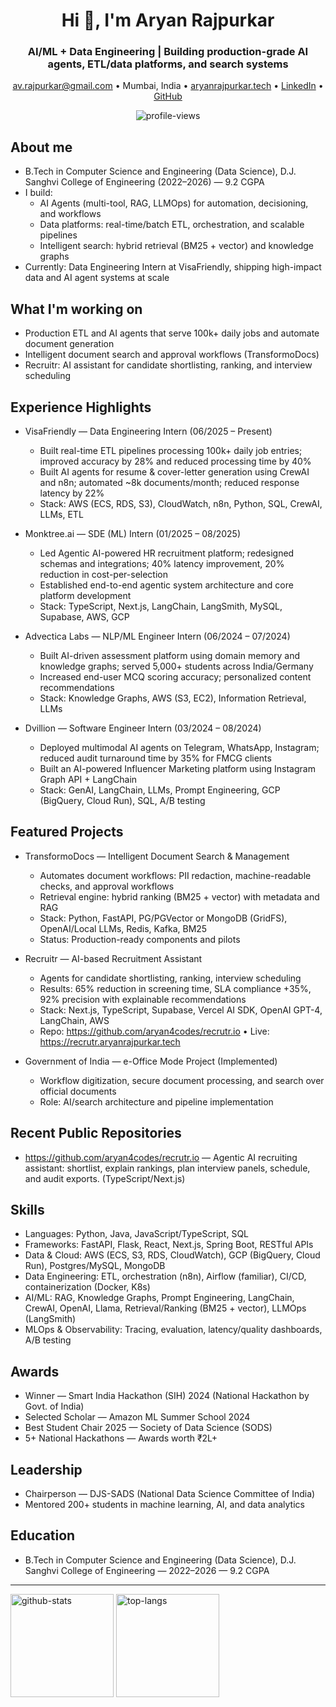 <h1 align="center">Hi 👋, I'm Aryan Rajpurkar</h1>
<h3 align="center">AI/ML + Data Engineering | Building production-grade AI agents, ETL/data platforms, and search systems</h3>

<p align="center">
  <a href="mailto:av.rajpurkar@gmail.com">av.rajpurkar@gmail.com</a> • Mumbai, India •
  <a href="https://aryanrajpurkar.tech">aryanrajpurkar.tech</a> •
  <a href="https://www.linkedin.com/in/aryan-rajpurkar">LinkedIn</a> •
  <a href="https://github.com/aryan4codes">GitHub</a>
</p>

<p align="center">
  <img src="https://komarev.com/ghpvc/?username=aryan4codes&label=Profile%20views&color=0e75b6&style=flat" alt="profile-views" />
</p>

## About me
- B.Tech in Computer Science and Engineering (Data Science), D.J. Sanghvi College of Engineering (2022–2026) — 9.2 CGPA
- I build:
  - AI Agents (multi-tool, RAG, LLMOps) for automation, decisioning, and workflows
  - Data platforms: real-time/batch ETL, orchestration, and scalable pipelines
  - Intelligent search: hybrid retrieval (BM25 + vector) and knowledge graphs
- Currently: Data Engineering Intern at VisaFriendly, shipping high-impact data and AI agent systems at scale

## What I'm working on
- Production ETL and AI agents that serve 100k+ daily jobs and automate document generation
- Intelligent document search and approval workflows (TransformoDocs)
- Recruitr: AI assistant for candidate shortlisting, ranking, and interview scheduling

## Experience Highlights
- VisaFriendly — Data Engineering Intern (06/2025 – Present)
  - Built real-time ETL pipelines processing 100k+ daily job entries; improved accuracy by 28% and reduced processing time by 40%
  - Built AI agents for resume & cover-letter generation using CrewAI and n8n; automated ~8k documents/month; reduced response latency by 22%
  - Stack: AWS (ECS, RDS, S3), CloudWatch, n8n, Python, SQL, CrewAI, LLMs, ETL

- Monktree.ai — SDE (ML) Intern (01/2025 – 08/2025)
  - Led Agentic AI-powered HR recruitment platform; redesigned schemas and integrations; 40% latency improvement, 20% reduction in cost-per-selection
  - Established end-to-end agentic system architecture and core platform development
  - Stack: TypeScript, Next.js, LangChain, LangSmith, MySQL, Supabase, AWS, GCP

- Advectica Labs — NLP/ML Engineer Intern (06/2024 – 07/2024)
  - Built AI-driven assessment platform using domain memory and knowledge graphs; served 5,000+ students across India/Germany
  - Increased end-user MCQ scoring accuracy; personalized content recommendations
  - Stack: Knowledge Graphs, AWS (S3, EC2), Information Retrieval, LLMs

- Dvillion — Software Engineer Intern (03/2024 – 08/2024)
  - Deployed multimodal AI agents on Telegram, WhatsApp, Instagram; reduced audit turnaround time by 35% for FMCG clients
  - Built an AI-powered Influencer Marketing platform using Instagram Graph API + LangChain
  - Stack: GenAI, LangChain, LLMs, Prompt Engineering, GCP (BigQuery, Cloud Run), SQL, A/B testing

## Featured Projects
- TransformoDocs — Intelligent Document Search & Management
  - Automates document workflows: PII redaction, machine-readable checks, and approval workflows
  - Retrieval engine: hybrid ranking (BM25 + vector) with metadata and RAG
  - Stack: Python, FastAPI, PG/PGVector or MongoDB (GridFS), OpenAI/Local LLMs, Redis, Kafka, BM25
  - Status: Production-ready components and pilots

- Recruitr — AI-based Recruitment Assistant
  - Agents for candidate shortlisting, ranking, interview scheduling
  - Results: 65% reduction in screening time, SLA compliance +35%, 92% precision with explainable recommendations
  - Stack: Next.js, TypeScript, Supabase, Vercel AI SDK, OpenAI GPT-4, LangChain, AWS
  - Repo: https://github.com/aryan4codes/recrutr.io • Live: https://recrutr.aryanrajpurkar.tech

- Government of India — e-Office Mode Project (Implemented)
  - Workflow digitization, secure document processing, and search over official documents
  - Role: AI/search architecture and pipeline implementation

## Recent Public Repositories
- https://github.com/aryan4codes/recrutr.io — Agentic AI recruiting assistant: shortlist, explain rankings, plan interview panels, schedule, and audit exports. (TypeScript/Next.js)

## Skills
- Languages: Python, Java, JavaScript/TypeScript, SQL
- Frameworks: FastAPI, Flask, React, Next.js, Spring Boot, RESTful APIs
- Data & Cloud: AWS (ECS, S3, RDS, CloudWatch), GCP (BigQuery, Cloud Run), Postgres/MySQL, MongoDB
- Data Engineering: ETL, orchestration (n8n), Airflow (familiar), CI/CD, containerization (Docker, K8s)
- AI/ML: RAG, Knowledge Graphs, Prompt Engineering, LangChain, CrewAI, OpenAI, Llama, Retrieval/Ranking (BM25 + vector), LLMOps (LangSmith)
- MLOps & Observability: Tracing, evaluation, latency/quality dashboards, A/B testing

## Awards
- Winner — Smart India Hackathon (SIH) 2024 (National Hackathon by Govt. of India)
- Selected Scholar — Amazon ML Summer School 2024
- Best Student Chair 2025 — Society of Data Science (SODS)
- 5+ National Hackathons — Awards worth ₹2L+

## Leadership
- Chairperson — DJS-SADS (National Data Science Committee of India)
- Mentored 200+ students in machine learning, AI, and data analytics

## Education
- B.Tech in Computer Science and Engineering (Data Science), D.J. Sanghvi College of Engineering — 2022–2026 — 9.2 CGPA

---

<p>
  <img height="165" src="https://github-readme-stats.vercel.app/api?username=aryan4codes&show_icons=true&theme=default" alt="github-stats" />
  <img height="165" src="https://github-readme-stats.vercel.app/api/top-langs/?username=aryan4codes&layout=compact&theme=default" alt="top-langs" />
</p>